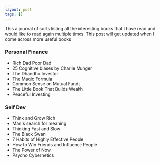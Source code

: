 ```yaml
---
layout: post
tags: []
---
```

This a journal of sorts listing all the interesting books that I have read and would like to read again multiple times. This post will get updated when I come across more useful books

### Personal Finance
* Rich Dad Poor Dad
* 25 Cognitive biases by Charlie Munger
* The Dhandho Investor
* The Magic Formula
* Common Sense on Mutual Funds
* The Little Book That Builds Wealth
* Peaceful Investing

### Self Dev 
* Think and Grow Rich
* Man's search for meaning
* Thinking Fast and Slow
* The Black Swan
* 7 Habits of Highly Effective People
* How to Win Friends and Influence People
* The Power of Now
* Psycho Cybernetics